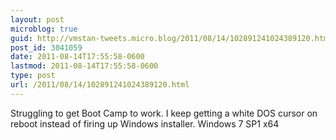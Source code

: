 ```yaml
---
layout: post
microblog: true
guid: http://vmstan-tweets.micro.blog/2011/08/14/102891241024389120.html
post_id: 3041059
date: 2011-08-14T17:55:58-0600
lastmod: 2011-08-14T17:55:58-0600
type: post
url: /2011/08/14/102891241024389120.html
---
```

Struggling to get Boot Camp to work. I keep getting a white DOS cursor on reboot instead of firing up Windows installer. Windows 7 SP1 x64
